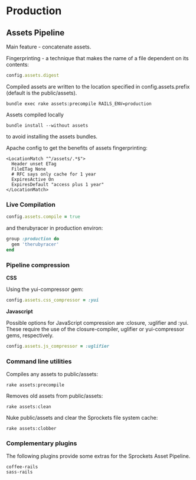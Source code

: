 # Production

## Assets Pipeline

Main feature - concatenate assets.

Fingerprinting - a technique that makes the name of a file dependent on its contents:

```ruby
config.assets.digest
```

Compiled assets are written to the location specified in config.assets.prefix \(default is the public/assets\).

```text
bundle exec rake assets:precompile RAILS_ENV=production
```

Assets compiled locally

```text
bundle install --without assets
```

to avoid installing the assets bundles.

Apache config to get the benefits of assets fingerprinting:

```text
<LocationMatch "^/assets/.*$">
  Header unset ETag
  FileETag None
  # RFC says only cache for 1 year
  ExpiresActive On
  ExpiresDefault "access plus 1 year"
</LocationMatch>
```

### Live Compilation

```ruby
config.assets.compile = true
```

and therubyracer in production environ:

```ruby
group :production do
  gem 'therubyracer'
end
```

### Pipeline compression

**CSS**

Using the yui-compressor gem:

```ruby
config.assets.css_compressor = :yui
```

**Javascript**

Possible options for JavaScript compression are :closure, :uglifier and :yui. These require the use of the closure-compiler, uglifier or yui-compressor gems, respectively.

```ruby
config.assets.js_compressor = :uglifier
```

### Command line utilities

Compiles any assets to public/assets:

```text
rake assets:precompile
```

Removes old assets from public/assets:

```text
rake assets:clean
```

Nuke public/assets and clear the Sprockets file system cache:

```text
rake assets:clobber
```

### Complementary plugins

The following plugins provide some extras for the Sprockets Asset Pipeline.

```text
coffee-rails
sass-rails
```

